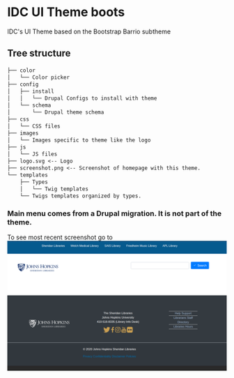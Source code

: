 # IDC UI Theme boots
IDC's UI Theme based on the Bootstrap Barrio subtheme

## Tree structure
```shell
├── color
│   └── Color picker
├── config
│   ├── install
│   │   └── Drupal Configs to install with theme
│   └── schema
│       └── Drupal theme schema
├── css
│   └── CSS files
├── images
│   └── Images specific to theme like the logo
├── js
│   └── JS files
├── logo.svg <-- Logo
├── screenshot.png <-- Screenshot of homepage with this theme.
└── templates
    ├── Types
    │   └── Twig templates
    └── Twigs templates organized by types.

```

### Main menu comes from a Drupal migration. It is not part of the theme.

To see most recent screenshot go to
![](https://github.com/jhu-idc/idc_ui_theme_boots/blob/main/images/most_recent_screenshot.png)

<meta name="title" content="JHU Sheridan Library's Islandora Theme">
<meta name="description" content="IDC's UI Theme based on the Bootstrap Barrio subtheme">
<meta property="og:type" content="website">
<meta property="og:url" content="https://github.com/jhu-idc/idc_ui_theme_boots">
<meta property="og:title" content="Github repo for IDC's UI Theme">
<meta property="og:description" content="IDC's UI Theme based on the Bootstrap Barrio subtheme">
<meta property="og:image" content="https://github.com/jhu-idc/idc_ui_theme_boots/blob/main/images/most_recent_screenshot.png">
<meta property="twitter:card" content="summary_large_image">
<meta property="twitter:url" content="https://github.com/jhu-idc/idc_ui_theme_boots">
<meta property="twitter:title" content="Github repo for IDC's UI Theme">
<meta property="twitter:description" content="IDC's UI Theme based on the Bootstrap Barrio subtheme">
<meta property="twitter:image" content="https://github.com/jhu-idc/idc_ui_theme_boots/blob/main/images/most_recent_screenshot.png">
